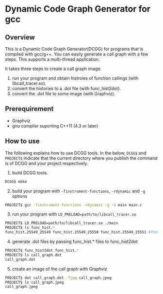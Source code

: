# Dynamic Code Graph Generator for gcc

## Overview
This is a Dynamic Code Graph Generator(DCGG) for programs that is compiled with gcc/g++.
You can easily generate a call graph with a few steps.
This supports a multi-thread application.


It takes three steps to create a call graph image.
 1. run your program and obtain histroies of function callings (with libcall\_tracer.so).
 2. convert the histories to a .dot file (with func\_hist2dot).
 3. convert the .dot file to some image (with Graphviz).

## Prerequirement
 - Graphviz
 - gnu compiler suporting C++11 (4.3 or later)

## How to use
The following explains how to use DCGG tools.
In the below, `DCGG$` and `PROJECT$` indicate that the current directory where you publish the command is of DCGG and your project respectively.


 1. build DCGG tools.
 ```bash
 DCGG$ make 
 ```
 2. build your program with `-finstrument-functions`, `-rdynamic` and `-g` options
 ```bash
 PROJECT$ gcc -finstrument-functions -rdynamic -g -o main main.c
 ```
 3. run your program with `LD_PRELOAD=path/to/libcall_tracer.so`
 ```bash
 PROJECT$ LD_PRELOAD=path/to/libcall_tracer.so ./main
 PROJECT$ ls func_hist.*
 func_hist.25549_25549 func_hist.25549_25550 func_hist.25549_25551 #These are generated by libcall_tracer.so
 ```
 4. generate .dot files by passing func\_hist.\* files to func\_hist2dot
 ```bash
 PROJECT$ func_hist2dot func_hist.*
 PROJECT$ ls call_graph.dot
 call_graph.dot
 ```
 5. create an image of the call graph with Graphviz
 ```bash
 PROJECT$ dot call_graph.dot -Tjpg call_graph.jpeg
 PROJECT$ ls call_graph.jpeg
 call_graph.jpeg
 ```
